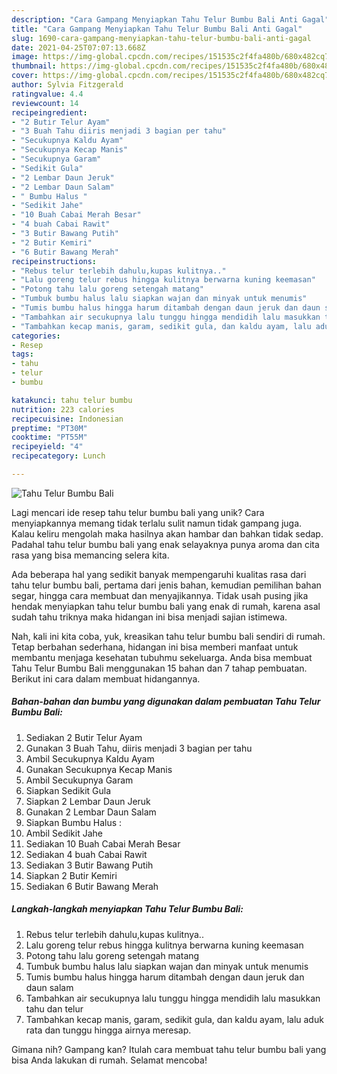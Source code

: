 ```yaml
---
description: "Cara Gampang Menyiapkan Tahu Telur Bumbu Bali Anti Gagal"
title: "Cara Gampang Menyiapkan Tahu Telur Bumbu Bali Anti Gagal"
slug: 1690-cara-gampang-menyiapkan-tahu-telur-bumbu-bali-anti-gagal
date: 2021-04-25T07:07:13.668Z
image: https://img-global.cpcdn.com/recipes/151535c2f4fa480b/680x482cq70/tahu-telur-bumbu-bali-foto-resep-utama.jpg
thumbnail: https://img-global.cpcdn.com/recipes/151535c2f4fa480b/680x482cq70/tahu-telur-bumbu-bali-foto-resep-utama.jpg
cover: https://img-global.cpcdn.com/recipes/151535c2f4fa480b/680x482cq70/tahu-telur-bumbu-bali-foto-resep-utama.jpg
author: Sylvia Fitzgerald
ratingvalue: 4.4
reviewcount: 14
recipeingredient:
- "2 Butir Telur Ayam"
- "3 Buah Tahu diiris menjadi 3 bagian per tahu"
- "Secukupnya Kaldu Ayam"
- "Secukupnya Kecap Manis"
- "Secukupnya Garam"
- "Sedikit Gula"
- "2 Lembar Daun Jeruk"
- "2 Lembar Daun Salam"
- " Bumbu Halus "
- "Sedikit Jahe"
- "10 Buah Cabai Merah Besar"
- "4 buah Cabai Rawit"
- "3 Butir Bawang Putih"
- "2 Butir Kemiri"
- "6 Butir Bawang Merah"
recipeinstructions:
- "Rebus telur terlebih dahulu,kupas kulitnya.."
- "Lalu goreng telur rebus hingga kulitnya berwarna kuning keemasan"
- "Potong tahu lalu goreng setengah matang"
- "Tumbuk bumbu halus lalu siapkan wajan dan minyak untuk menumis"
- "Tumis bumbu halus hingga harum ditambah dengan daun jeruk dan daun salam"
- "Tambahkan air secukupnya lalu tunggu hingga mendidih lalu masukkan tahu dan telur"
- "Tambahkan kecap manis, garam, sedikit gula, dan kaldu ayam, lalu aduk rata dan tunggu hingga airnya meresap."
categories:
- Resep
tags:
- tahu
- telur
- bumbu

katakunci: tahu telur bumbu 
nutrition: 223 calories
recipecuisine: Indonesian
preptime: "PT30M"
cooktime: "PT55M"
recipeyield: "4"
recipecategory: Lunch

---
```



![Tahu Telur Bumbu Bali](https://img-global.cpcdn.com/recipes/151535c2f4fa480b/680x482cq70/tahu-telur-bumbu-bali-foto-resep-utama.jpg)

Lagi mencari ide resep tahu telur bumbu bali yang unik? Cara menyiapkannya memang tidak terlalu sulit namun tidak gampang juga. Kalau keliru mengolah maka hasilnya akan hambar dan bahkan tidak sedap. Padahal tahu telur bumbu bali yang enak selayaknya punya aroma dan cita rasa yang bisa memancing selera kita.

Ada beberapa hal yang sedikit banyak mempengaruhi kualitas rasa dari tahu telur bumbu bali, pertama dari jenis bahan, kemudian pemilihan bahan segar, hingga cara membuat dan menyajikannya. Tidak usah pusing jika hendak menyiapkan tahu telur bumbu bali yang enak di rumah, karena asal sudah tahu triknya maka hidangan ini bisa menjadi sajian istimewa.




Nah, kali ini kita coba, yuk, kreasikan tahu telur bumbu bali sendiri di rumah. Tetap berbahan sederhana, hidangan ini bisa memberi manfaat untuk membantu menjaga kesehatan tubuhmu sekeluarga. Anda bisa membuat Tahu Telur Bumbu Bali menggunakan 15 bahan dan 7 tahap pembuatan. Berikut ini cara dalam membuat hidangannya.

<!--inarticleads1-->

##### Bahan-bahan dan bumbu yang digunakan dalam pembuatan Tahu Telur Bumbu Bali:

1. Sediakan 2 Butir Telur Ayam
1. Gunakan 3 Buah Tahu, diiris menjadi 3 bagian per tahu
1. Ambil Secukupnya Kaldu Ayam
1. Gunakan Secukupnya Kecap Manis
1. Ambil Secukupnya Garam
1. Siapkan Sedikit Gula
1. Siapkan 2 Lembar Daun Jeruk
1. Gunakan 2 Lembar Daun Salam
1. Siapkan  Bumbu Halus :
1. Ambil Sedikit Jahe
1. Sediakan 10 Buah Cabai Merah Besar
1. Sediakan 4 buah Cabai Rawit
1. Sediakan 3 Butir Bawang Putih
1. Siapkan 2 Butir Kemiri
1. Sediakan 6 Butir Bawang Merah




<!--inarticleads2-->

##### Langkah-langkah menyiapkan Tahu Telur Bumbu Bali:

1. Rebus telur terlebih dahulu,kupas kulitnya..
1. Lalu goreng telur rebus hingga kulitnya berwarna kuning keemasan
1. Potong tahu lalu goreng setengah matang
1. Tumbuk bumbu halus lalu siapkan wajan dan minyak untuk menumis
1. Tumis bumbu halus hingga harum ditambah dengan daun jeruk dan daun salam
1. Tambahkan air secukupnya lalu tunggu hingga mendidih lalu masukkan tahu dan telur
1. Tambahkan kecap manis, garam, sedikit gula, dan kaldu ayam, lalu aduk rata dan tunggu hingga airnya meresap.




Gimana nih? Gampang kan? Itulah cara membuat tahu telur bumbu bali yang bisa Anda lakukan di rumah. Selamat mencoba!
